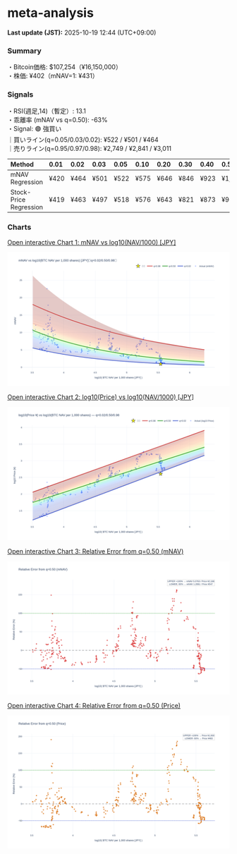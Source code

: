 # meta-analysis


<!--REPORT:START-->
**Last update (JST):** 2025-10-19 12:44 (UTC+09:00)

### Summary
・Bitcoin価格: $107,254（¥16,150,000）  
・株価: ¥402（mNAV=1: ¥431）

### Signals
・RSI(週足,14)（暫定）: 13.1  
・乖離率 (mNAV vs q=0.50): -63%  
・Signal: 🟣 強買い  
｜買いライン(q=0.05/0.03/0.02): ¥522 / ¥501 / ¥464  
｜売りライン(q=0.95/0.97/0.98): ¥2,749 / ¥2,841 / ¥3,011

| Method                 | 0.01   | 0.02   | 0.03   | 0.05   | 0.10   | 0.20   | 0.30   | 0.40   | 0.50   | 0.60   | 0.70   | 0.80   | 0.90   | 0.95   | 0.97   | 0.98   | 0.99   |
|:-----------------------|:-------|:-------|:-------|:-------|:-------|:-------|:-------|:-------|:-------|:-------|:-------|:-------|:-------|:-------|:-------|:-------|:-------|
| mNAV Regression        | ¥420   | ¥464   | ¥501   | ¥522   | ¥575   | ¥646   | ¥846   | ¥923   | ¥1,094 | ¥1,272 | ¥1,394 | ¥1,779 | ¥2,397 | ¥2,749 | ¥2,841 | ¥3,011 | ¥3,017 |
| Stock-Price Regression | ¥419   | ¥463   | ¥497   | ¥518   | ¥576   | ¥643   | ¥821   | ¥873   | ¥965   | ¥1,133 | ¥1,300 | ¥1,741 | ¥2,247 | ¥2,451 | ¥2,503 | ¥2,751 | ¥2,765 |

### Charts
[Open interactive Chart 1: mNAV vs log10(NAV/1000) [JPY]](https://tkzm240.github.io/meta-analysis/fig1.html)

![fig1](assets/fig1.png)

[Open interactive Chart 2: log10(Price) vs log10(NAV/1000) [JPY]](https://tkzm240.github.io/meta-analysis/fig2.html)

![fig2](assets/fig2.png)

[Open interactive Chart 3: Relative Error from q=0.50 (mNAV)](https://tkzm240.github.io/meta-analysis/fig3.html)

![fig3](assets/fig3.png)

[Open interactive Chart 4: Relative Error from q=0.50 (Price)](https://tkzm240.github.io/meta-analysis/fig4.html)

![fig4](assets/fig4.png)
<!--REPORT:END-->
